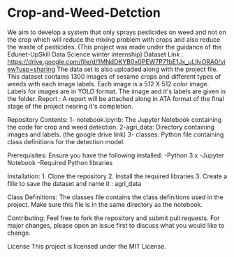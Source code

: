 # Crop-and-Weed-Detction
We aim to develop a system that only sprays pesticides on weed and not on the crop which will reduce the mixing problem with crops and also reduce the waste of pesticides.
(This project was made under the guidance of the Edunet-UpSkill Data Science winter internship)
Dataset Link : https://drive.google.com/file/d/1MNdDKYB0x0PEW7P71bE1Jx_uLllvORA0/view?usp=sharing 
The data set is also uploaded along with the project file. This dataset contains 1300 images of sesame crops and different types of weeds with each image labels.
Each image is a 512 X 512 color image. Labels for images are in YOLO format. The image and it's labels are given in the folder.
    Report :  A report will be attached along in ATA format of the final stage of the project nearing it's completion.


Repository Contents:
   1- notebook.ipynb: The Jupyter Notebook containing the code for crop and weed detection.
   2-agri_data: Directory containing images and labels. (the google drive link)
   3- classes: Python file containing class definitions for the detection model.

Prerequisites: 
Ensure you have the following installed:
    -Python 3.x
    -Jupyter Notebook
    -Required Python libraries 

Installation: 
    1. Clone the repository
    2. Install the required libraries
    3. Create a flile to save the dataset and name it : agri_data

Class Definitions: 
The classes file contains the class definitions used in the project. Make sure this file is in the same directory as the notebook.

Contributing: 
Feel free to fork the repository and submit pull requests. For major changes, please open an issue first to discuss what you would like to change.

License
This project is licensed under the MIT License.




